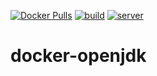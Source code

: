 [![Docker Pulls](https://badgen.net/docker/pulls/noenv/openjdk)](https://hub.docker.com/r/noenv/openjdk)
[![build](https://github.com/NoEnv/docker-openjdk/actions/workflows/build.yml/badge.svg)](https://github.com/NoEnv/docker-openjdk/actions/workflows/build.yml)
[![server](https://github.com/NoEnv/docker-openjdk/actions/workflows/server.yml/badge.svg)](https://github.com/NoEnv/docker-openjdk/actions/workflows/server.yml)

# docker-openjdk
